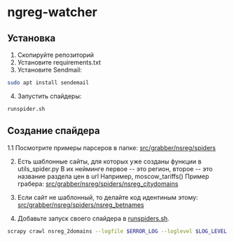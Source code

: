 # ngreg-watcher
## Установка
1. Скопируйте репозиторий
2. Установите requirements.txt
3. Установите Sendmail:
```bash
sudo apt install sendemail
```
4. Запустить спайдеры:
```bash 
runspider.sh
```
## Создание спайдера

1.1 Посмотрите примеры парсеров в папке:
[src/grabber/nsreg/spiders](/home/rezvov_vadim/projects/nsreg-watcher/src/grabber/nsreg/spiders)

2. Есть шаблонные сайты, для которых уже созданы функции в utils_spider.py
В их нейминге первое -- это регион, второе -- это название раздела цен в url
Например, moscow_tariffs()
Пример грабера:
[src/grabber/nsreg/spiders/nsreg_citydomains](/home/rezvov_vadim/projects/nsreg-watcher/src/grabber/nsreg/spiders/nsreg_citydomains)

3. Если сайт не шаблонный, то делайте код идентиным этому:
[src/grabber/nsreg/spiders/nsreg_betnames](/home/rezvov_vadim/projects/nsreg-watcher/src/grabber/nsreg/spiders/nsreg_betnames)

4. Добавьте запуск своего спайдера в [runspiders.sh](runspiders.sh).
```bash 
scrapy crawl nsreg_2domains --logfile $ERROR_LOG --loglevel $LOG_LEVEL
```

